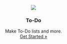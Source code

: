 <p align="center">
    <a href="https://github.com/victor-savinov/to-do">
        <img src="https://github.com/victor-savinov/to-do/blob/master/icon.png">
    </a>
</p>

<h3 align="center">To-Do</h3>

<p align="center">
    Make To-Do lists and more.
    <br>
    <a href="https://chrome.google.com/webstore/detail/to-do/mniboiicchcpkffcdlaocnkfpbdihgii">Get Started »</a>
</p>
